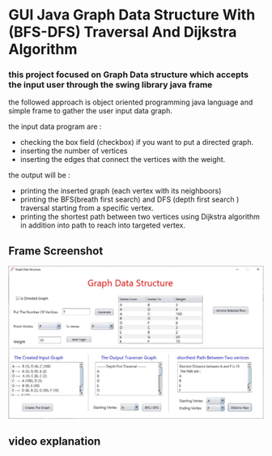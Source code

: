 # GUI Java Graph Data Structure With (BFS-DFS) Traversal And Dijkstra Algorithm
### this project focused on Graph Data structure which accepts the input user through the swing library java frame

the followed approach is object oriented programming java language and simple frame to gather the user input data graph.

the input data program are :
- checking the box field (checkbox) if you want to put a directed graph.
- inserting the number of vertices
- inserting the  edges that connect the vertices with the weight.

the output will be :
- printing the inserted graph (each vertex with its neighboors)
- printing the BFS(breath first search) and DFS (depth first search ) traversal starting from a specific vertex.
- printing the shortest path between two vertices using Dijkstra algorithm in addition into path to reach into targeted vertex.

## Frame Screenshot

![](screenshot.JPG) 

## video explanation



